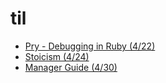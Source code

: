 # til

- [Pry - Debugging in Ruby (4/22)](pry.md)
- [Stoicism (4/24)](stoicism.md)
- [Manager Guide (4/30)](manager.md)
